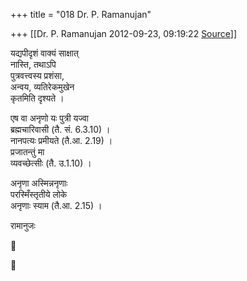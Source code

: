 +++
title = "018 Dr. P. Ramanujan"

+++
[[Dr. P. Ramanujan	2012-09-23, 09:19:22 [Source](https://groups.google.com/g/bvparishat/c/6YER_tNz5kI)]]



यद्यपीदृशं वाक्यं साक्षात्  
नास्ति, तथाऽपि  
पुत्रवत्त्वस्य प्रशंसा,  
अन्वय, व्यतिरेकमुखेन  
कृतमिति दृश्यते ।  
  
एष वा अनृणो यः पुत्री यज्वा  
ब्रह्मचारिवासी (तै. सं. 6.3.10) ।  
नानपत्यः प्रमीयते (तै.आ. 2.19) ।  
प्रजातन्तुं मा  
व्यवच्छेत्सीः (तै. उ.1.10) ।  
  
अनृणा अस्मिन्ननृणाः  
परस्मिँस्तृतीये लोके  
अनृणाः स्याम (तै.आ. 2.15) ।  
  
रामानुजः  





